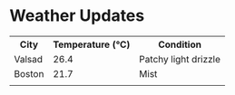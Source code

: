 # Weather Updates

<!-- WEATHER-UPDATE-START -->
<table><tr><th>City</th><th>Temperature (°C)</th><th>Condition</th></tr><tr><td>Valsad</td><td>26.4</td><td>Patchy light drizzle</td></tr><tr><td>Boston</td><td>21.7</td><td>Mist</td></tr><tr><td></td><td></td><td></td></tr></table>
<!-- WEATHER-UPDATE-END -->
